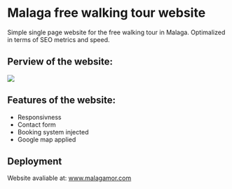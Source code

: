 # Malaga free walking tour website

Simple single page website for the free walking tour in Malaga. Optimalized in terms of SEO metrics and speed. 

## Perview of the website:

![](pubcrawl.gif)

## Features of the website:

* Responsivness 
* Contact form
* Booking system injected
* Google map applied

## Deployment

Website avaliable at: www.malagamor.com


